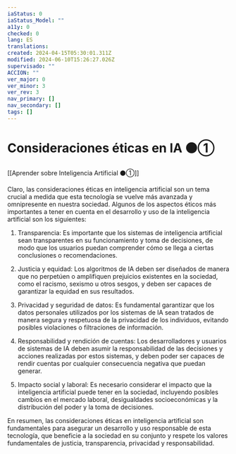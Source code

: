```yaml
---
iaStatus: 0
iaStatus_Model: ""
a11y: 0
checked: 0
lang: ES
translations: 
created: 2024-04-15T05:30:01.311Z
modified: 2024-06-10T15:26:27.026Z
supervisado: ""
ACCION: ""
ver_major: 0
ver_minor: 3
ver_rev: 3
nav_primary: []
nav_secondary: []
tags: []
---
```

# Consideraciones éticas en IA ⚫①

[[Aprender sobre Inteligencia Artificial ⚫①]]

Claro, las consideraciones éticas en inteligencia artificial son un tema crucial a medida que esta tecnología se vuelve más avanzada y omnipresente en nuestra sociedad. Algunos de los aspectos éticos más importantes a tener en cuenta en el desarrollo y uso de la inteligencia artificial son los siguientes:

1. Transparencia: Es importante que los sistemas de inteligencia artificial sean transparentes en su funcionamiento y toma de decisiones, de modo que los usuarios puedan comprender cómo se llega a ciertas conclusiones o recomendaciones.

2. Justicia y equidad: Los algoritmos de IA deben ser diseñados de manera que no perpetúen o amplifiquen prejuicios existentes en la sociedad, como el racismo, sexismo u otros sesgos, y deben ser capaces de garantizar la equidad en sus resultados.

3. Privacidad y seguridad de datos: Es fundamental garantizar que los datos personales utilizados por los sistemas de IA sean tratados de manera segura y respetuosa de la privacidad de los individuos, evitando posibles violaciones o filtraciones de información.

4. Responsabilidad y rendición de cuentas: Los desarrolladores y usuarios de sistemas de IA deben asumir la responsabilidad de las decisiones y acciones realizadas por estos sistemas, y deben poder ser capaces de rendir cuentas por cualquier consecuencia negativa que puedan generar.

5. Impacto social y laboral: Es necesario considerar el impacto que la inteligencia artificial puede tener en la sociedad, incluyendo posibles cambios en el mercado laboral, desigualdades socioeconómicas y la distribución del poder y la toma de decisiones.

En resumen, las consideraciones éticas en inteligencia artificial son fundamentales para asegurar un desarrollo y uso responsable de esta tecnología, que beneficie a la sociedad en su conjunto y respete los valores fundamentales de justicia, transparencia, privacidad y responsabilidad.
